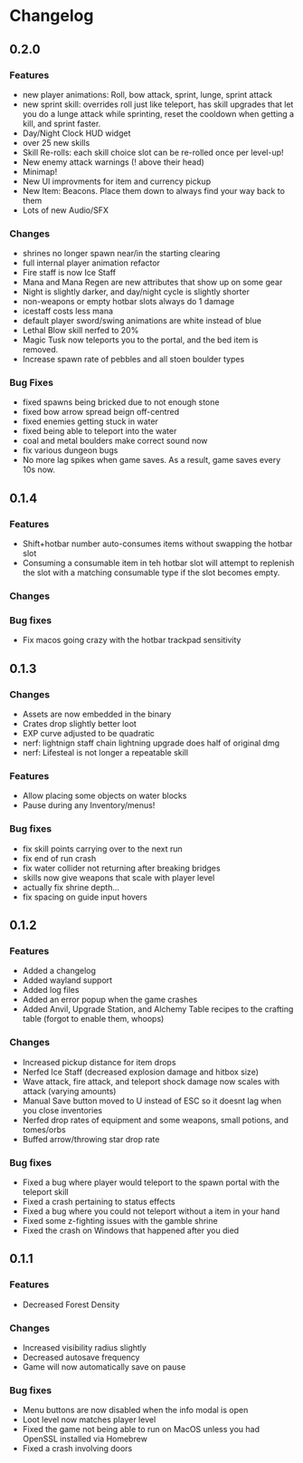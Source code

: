 # Changelog

## 0.2.0

### Features

- new player animations: Roll, bow attack, sprint, lunge, sprint attack
- new sprint skill: overrides roll just like teleport, has skill upgrades that let you do a lunge attack while sprinting, reset the cooldown when getting a kill, and sprint faster.
- Day/Night Clock HUD widget
- over 25 new skills
- Skill Re-rolls: each skill choice slot can be re-rolled once per level-up!
- New enemy attack warnings (! above their head)
- Minimap!
- New UI improvments for item and currency pickup
- New Item: Beacons. Place them down to always find your way back to them
- Lots of new Audio/SFX

### Changes

- shrines no longer spawn near/in the starting clearing
- full internal player animation refactor
- Fire staff is now Ice Staff
- Mana and Mana Regen are new attributes that show up on some gear
- Night is slightly darker, and day/night cycle is slightly shorter
- non-weapons or empty hotbar slots always do 1 damage
- icestaff costs less mana
- default player sword/swing animations are white instead of blue
- Lethal Blow skill nerfed to 20%
- Magic Tusk now teleports you to the portal, and the bed item is removed.
- Increase spawn rate of pebbles and all stoen boulder types

### Bug Fixes

- fixed spawns being bricked due to not enough stone
- fixed bow arrow spread beign off-centred
- fixed enemies getting stuck in water
- fixed being able to teleport into the water
- coal and metal boulders make correct sound now
- fix various dungeon bugs
- No more lag spikes when game saves. As a result, game saves every 10s now.

## 0.1.4

### Features

- Shift+hotbar number auto-consumes items without swapping the hotbar slot
- Consuming a consumable item in teh hotbar slot will attempt to replenish the slot with a matching consumable type if the slot becomes empty.

### Changes

### Bug fixes

- Fix macos going crazy with the hotbar trackpad sensitivity

## 0.1.3

### Changes

- Assets are now embedded in the binary
- Crates drop slightly better loot
- EXP curve adjusted to be quadratic
- nerf: lightnign staff chain lightning upgrade does half of original dmg
- nerf: Lifesteal is not longer a repeatable skill

### Features

- Allow placing some objects on water blocks
- Pause during any Inventory/menus!

### Bug fixes

- fix skill points carrying over to the next run
- fix end of run crash
- fix water collider not returning after breaking bridges
- skills now give weapons that scale with player level
- actually fix shrine depth...
- fix spacing on guide input hovers

## 0.1.2

### Features

- Added a changelog
- Added wayland support
- Added log files
- Added an error popup when the game crashes
- Added Anvil, Upgrade Station, and Alchemy Table recipes to the crafting table (forgot to enable them, whoops)

### Changes

- Increased pickup distance for item drops
- Nerfed Ice Staff (decreased explosion damage and hitbox size)
- Wave attack, fire attack, and teleport shock damage now scales with attack (varying amounts)
- Manual Save button moved to U instead of ESC so it doesnt lag when you close inventories
- Nerfed drop rates of equipment and some weapons, small potions, and tomes/orbs
- Buffed arrow/throwing star drop rate

### Bug fixes

- Fixed a bug where player would teleport to the spawn portal with the teleport skill
- Fixed a crash pertaining to status effects
- Fixed a bug where you could not teleport without a item in your hand
- Fixed some z-fighting issues with the gamble shrine
- Fixed the crash on Windows that happened after you died

## 0.1.1

### Features

- Decreased Forest Density

### Changes

- Increased visibility radius slightly
- Decreased autosave frequency
- Game will now automatically save on pause

### Bug fixes

- Menu buttons are now disabled when the info modal is open
- Loot level now matches player level
- Fixed the game not being able to run on MacOS unless you had OpenSSL installed via Homebrew
- Fixed a crash involving doors
